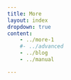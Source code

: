 ```yaml
---
title: More
layout: index
dropdown: true
content:
    - ../more-1
    #- ../advanced
    - ../blog
    - ../manual

---
```

